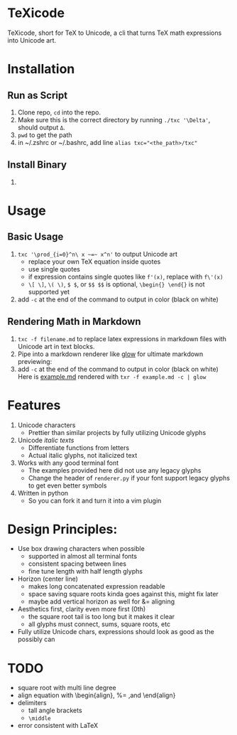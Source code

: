 TeXicode
=====
TeXicode, short for TeX to Unicode, a cli that turns TeX math expressions into Unicode art.

# Installation

## Run as Script

1. Clone repo, `cd` into the repo.
1. Make sure this is the correct directory by running `./txc '\Delta'`, should output `Δ`.
1. `pwd` to get the path
1. in ~/.zshrc or ~/.bashrc, add line `alias txc="<the_path>/txc"`

## Install Binary

1. 

# Usage

## Basic Usage

1. `txc '\prod_{i=0}^n\ x ~=~ x^n'` to output Unicode art
    - replace your own TeX equation inside quotes
    - use single quotes
    - if expression contains single quotes like `f'(x)`, replace with `f\'(x)`
    - `\[ \]`, `\( \)`, `$ $`, or `$$ $$` is optional, `\begin{} \end{}` is not supported yet
1. add `-c` at the end of the command to output in color (black on white)

## Rendering Math in Markdown

1. `txc -f filename.md` to replace latex expressions in markdown files with Unicode art in text blocks.
1. Pipe into a markdown renderer like [glow](https://github.com/charmbracelet/glow) for ultimate markdown previewing:
1. add `-c` at the end of the command to output in color (black on white)
Here is [example.md](https://github.com/dxddxx/TexTR/blob/main/example.md) rendered with `txr -f example.md -c | glow`

# Features

1. Unicode characters
    - Prettier than similar projects by fully utilizing Unicode glyphs
1. Unicode *italic texts*
    - Differentiate functions from letters
    - Actual italic glyphs, not italicized text
1. Works with any good terminal font
    - The examples provided here did not use any legacy glyphs
    - Change the header of `renderer.py` if your font support legacy glyphs to get even better symbols
1. Written in python
    - So you can fork it and turn it into a vim plugin

# Design Principles:

- Use box drawing characters when possible
    - supported in almost all terminal fonts
    - consistent spacing between lines
    - fine tune length with half length glyphs
- Horizon (center line)
    - makes long concatenated expression readable
    - space saving square roots kinda goes against this, might fix later
    - maybe add vertical horizon as well for &= aligning
- Aesthetics first, clarity even more first (0th)
    - the square root tail is too long but it makes it clear
    - all glyphs must connect, sums, square roots, etc
- Fully utilize Unicode chars, expressions should look as good as the possibly can

# TODO

- square root with multi line degree
- align equation with \begin{align}, %= ,and \end{align}
- delimiters
    - tall angle brackets
    - `\middle`
- error consistent with LaTeX

